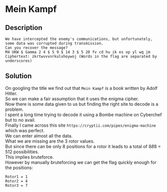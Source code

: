 # Mein Kampf
## Description
```
We have intercepted the enemy's communications, but unfortunately, some data was corrupted during transmission. 
Can you recover the message?
M4 UKW $ Gamma 2 4 $ 5 9 $ 14 3 $ 5 20 fv cd hu ik es op yl wq jm
Ciphertext: zkrtwvvvnrkulxhoywoj (Words in the flag are separated by underscores)
```
## Solution
On googling the title we find out that `Mein Kampf` is a book written by Adolf Hitler.  
So we can make a fair assumption that it uses the enigma cipher.  
Now there is some data given to us but finding the right site to decode is a problem.  
I spent a long time trying to decode it using a Bombe machine on Cyberchef but to no avail.  
Finally I came across this site `https://cryptii.com/pipes/enigma-machine` which was perfect.  
We can enter almost all the data.  
What we are missing are the 3 rotor values.  
But since there can be only 8 positions for a rotor it leads to a total of 8*8*8 = 512 possibilities.  
This implies bruteforce.  
However by manually bruteforcing we can get the flag quickly enough for the positions:  
```
Rotor1 = 1
Rotor2 = 4
Rotor3 = 7
```
